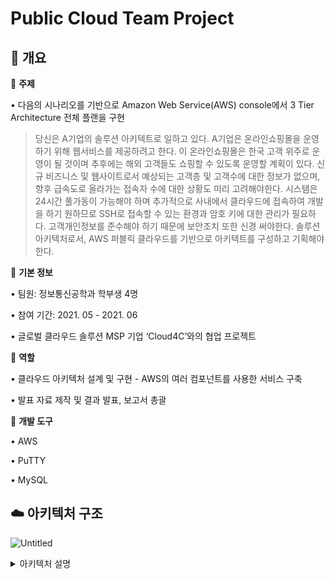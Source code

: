 # Public Cloud Team Project

## 📌 개요

🔹 **주제**

• 다음의 시나리오를 기반으로 Amazon Web Service(AWS) console에서 3 Tier Architecture 전체 플랜을 구현

> 당신은 A기업의 솔루션 아키텍트로 일하고 있다.
A기업은 온라인쇼핑몰을 운영하기 위해 웹서비스를 제공하려고 한다.
이 온라인쇼핑몰은 한국 고객 위주로 운영이 될 것이며 추후에는 해외 고객들도 쇼핑할 수 있도록 운영할 계획이 있다.
신규 비즈니스 및 웹사이트로서 예상되는 고객층 및 고객수에 대한 정보가 없으며, 향후 급속도로 올라가는 접속자 수에 대한 상황도 미리 고려해야한다.
시스템은 24시간 풀가동이 가능해야 하며 추가적으로 사내에서 클라우드에 접속하여 개발을 하기 원하므로 SSH로 접속할 수 있는 환경과 암호 키에 대한 관리가 필요하다.
고객개인정보를 준수해야 하기 때문에 보안조치 또한 신경 써야한다.
솔루션 아키텍처로서, AWS 퍼블릭 클라우드를 기반으로 아키텍트를 구성하고 기획해야 한다.

🔹 **기본 정보**

• 팀원: 정보통신공학과 학부생 4명

• 참여 기간: 2021. 05 - 2021. 06

• 글로벌 클라우드 솔루션 MSP 기업 ‘Cloud4C’와의 협업 프로젝트

🔹 **역할**

• 클라우드 아키텍처 설계 및 구현 - AWS의 여러 컴포넌트를 사용한 서비스 구축

• 발표 자료 제작 및 결과 발표, 보고서 총괄

📍 ********개발 도구********

• AWS

• PuTTY

• MySQL

## ☁️ 아키텍처 구조
![Untitled](https://user-images.githubusercontent.com/89725142/214896098-2bf7e65c-f308-455b-af64-691e8040732a.png)

<details>
<summary>아키텍처 설명</summary>  
   
<div>       
  <details>   
     
<summary>1. VPC 구성</summary>
  <div>
ㅤ

🔹 vpc는 클라우드 환경을 생성하는 데 가장 기본이 되는 리소스이며 하나의 리전에 종속된 vpc는 독립적이다.  
🔹 vpc를 구성하기 위해서 필요한 요소로는 서브넷, 라우팅 테이블, 인터넷 게이트웨이, 엔드포인트, CIDR 블록 등이 있다. VPC를 구성하기 위해 다음의 과정들을 거쳤다.  
        
- Subnet
        
서브넷은 vpc보다 작은 단위로 물리적인 리소스가 생성되는 가용 영역(available zone)과 연결되며 vpc 내부의 리소스가 생성될 수 있는 네트워크이다.
IPv4 CIDR은 사설 IP 대역 10.0.0.0을 사용하였고 할당 가능한 ip의 개수는 masking에 16을 사용하여 64K개만큼 할당해주었다. webserver-subnetpublic1, 2와 webserver-subnetprivate1, 2 총 4개의 서브넷을 생성하였다.
        
- Routing Table
        
라우팅 테이블은 네트워크에서 destination address를 네트워크 노선으로 적용시키는데에 이용된다. 라우팅 테이블의 각 노드에는 패킷을 목적지로 보내는 최적의 경로에 대한 정보가 포함되어 있으며, 각 노드에서는 패킷의 데이터를 확인하고 최적의 경로를 설정해준다. 라우팅 테이블 생성 과정에서는 앞에서 생성한 SeoulRegion vpc를 공간으로 선택하여 private용 라우팅 테이블과 public용 라우팅 테이블을 생성하였다. priavte 라우팅 테이블에는 private subnet 1, 2를 연결하고 public 라우팅 테이블에는 public subnet 1, 2를 연결하였다.
     
- Internet Gateway
        
IGW는 네트워크 간에 통신을 가능하게 해주고 다른 네트워크에 접근하기 위해서는 반드시 거쳐야 한다. vpc와 subnet을 만들고 subnet 내부에 인스턴스를 생성하여도 인스턴스에 접근하기 위해서는 vpc에 IGW를 연결하고 subnet의 라우팅 테이블이 IGW를 가리키도록 설정해야 한다.  
vpc에 IGW를 연결하기 위해 먼저 IGW를 생성하였다. 생성한 IGW를 앞에서 생성한 SeoulRegion vpc와 연결하고 IGW의 이름을 SeoulRegion-IGW로 하였다.  
         
두 번째로, subnet의 라우팅 테이블이 IGW를 가리키게 하기 위해 앞에서 생성했던 라우팅 테이블 WebServer-RouteTable-public의 라우팅 편집을 하였다. 목적지 대상은 0.0.0.0/0으로 설정하고 타겟 대상에는 SeoulRegion-IGW의 id 값을 넣었다.   
0.0.0.0/0은 모든 IP를 의미하므로 두 번째 추가한 규칙은 VPC CIDR 접근 범위 이외의 모든 IP를 IGW로 라우트해주는 규칙이다.   
        
</div>
</details>        
 <details>
<summary>2. RDS 구축 및 연결</summary>
  <div>
  ㅤ  

🔹 Amazon에서 제공하는 데이터베이스 중 RDS를 선택하여 사용했다. Amazon RDS는 보안성과 확장성이 뛰어나 인스턴스와 스토리지에 대해 유연한 대응이 가능하고 다양한 CPU/Memory 옵션을 제공하여 스토리지를 필요에 따라 확장시킬 수 있다.  
🔹 Amazon RDS는 자동 백업 기능을 가지고 있어 손실된 데이터를 쉽게 복구할 수 있으며 백업된 snapshot을 통해 데이터베이스를 생성할 수도 있다. 또한 멀티 AZ 기능을 가지고 있어 다른 AZ에 데이터를 저장하여 안정성을 높여준다. 이렇게 AZ간 동기화 구성이 가능하기 때문에 장애나 재난 대처에도 효과적이며 데이터 이전이 비교적 쉽다.  
🔹 또한, Amazon RDS 엔진의 저장 및 전송 중 암호화 기능을 활용하면 네트워크에 대한 접근을 쉽게 제어할 수 있어 보안성이 뛰어나다.  
        
- 보안 그룹 생성
 
RDS를 EC2에 연결하기 위해 먼저 보안그룹을 생성했다. 보안그룹은 SeoulRegion-DB를 생성했다. 보안 그룹의 인바운드 규칙에는 지정된 EC2의 인스턴스에서만 접근할 수 있도록 규칙을 추가했다.
        
- 서브넷 그룹 생성
        
EC2와 동일한 VPC ID를 선택하고 관련된 모든 서브넷을 추가해 서브넷 그룹을 생성하였다.
        
- 파라미터 생성 및 설정
        
MySQL 8.0버전의 파라미터 그룹을 생성하고 캐릭터 인코딩 값들을 모두 UTF8로 변경했다.
또, collation의 값들을 UTF8_general_ci로 변경했다.
        
- 데이터베이스 생성
        
데이터베이스 생성 탭에서 MySQL community 엔진을 선택하고 free tier에서 사용 가능한 t2.micro 클래스를 사용하였다. 서브넷 그룹은 SeoulRegion을 선택하고 보안 그룹은 이전에 생성한 SeoulRegion-DB를 선택했다. 파라미터는 앞에서 생성한 파라미터 그룹을 선택하여 데이터베이스를 생성했다.
</div>
</details>      
 <details>
<summary>3. IAM 사용자 설정</summary>
  <div>
ㅤ

🔹 dgunigrp4(솔루션 아키텍처) 계정에게는 Root 계정에 준하는 AWS FULL ACCESS 권한을 부여함으로서 AWS의 모든 리소스에 접근 가능하도록 설정하였다.  
🔹 Company(회사) 계정의 경우 IAM 그룹(Group4) 안에 계정을 생성하게 되었다.  
🔹 IAM 그룹으로 IAM 사용자들을 모아 관리를 하게 될 경우 IAM 그룹에 접근제어 및 권한설정을 할 수 있으며 IAM 그룹에 설정된 내용은 IAM 그룹 안에 포함된 모든 사용자들에게 적용되기에, 관리가 편하기 때문에 설정하게 되었다.  
🔹 Group4의 권한을 AmazonEC2FullAccess를 부여함으로써, Group4에 속해있는 IAM사용자들은 이 권한을 따르게 된다. Group4에 IAM 사용자(dguunigrp4)를 추가하였다.  
🔹 사용자(IAM) 이름 설정 및 액세스 키 ID 및 비밀 액세스 키를 활성화해야 하는데, 액세스 키의 경우 분실 시 사용자를 다시 생성해야 하므로 보관에 유의하여야 한다.  

</div>
</details>      
 <details>
<summary>4. Web Server Tier</summary>
  <div markdown="5">     
  ㅤ

🔹 web server 의 경우 한 서버가 다운되는 경우 대비하기 위하여 두개의 서버를 구성하기로 하였다. 그 중 가용영역 C에 있는 서버는 가용영역 A에 생성할 서버의 Auto Scaling 을 통해 생성하였다.     
🔹 보통 서버의 경우 크기를 크게해야 여러 트래픽들을 정리하는데 용이하다. 하지만, 프로젝트 기획안에서 프리티어 내에서만 사용하도록 제한하고 있으므로 프리티어의 최대한도(30GiB)보다 낮은 8GiB 의 서버를 생성하기로 하였다.    
🔹 이렇게 생성된 서버에 접속하기 위해서는 SSH(Secure Shell)를 사용하게 된다. Windows의 경우 putty를 사용하게 된다.    
🔹  Security Group을 활용해 EC2 인스턴스 즉 웹서버에게 방화벽 설정을 하였다.      
🔹  보안그룹을 생성하고 Security Group Inbound 규칙란에서 HTTP의 경우 위치와 무관하게 모든 IP가 접근할 수 있게끔 하였다. 그 결과 2개의 Security Group이 형성되는데, 이 부분은 쇼핑몰 사용자들이 Web server에 접근할 경우 HTTP 즉 , 홈페이지만 접근할 수 있게끔 구현한 것이다.     
🔹  반면 SSH , 즉 서버에 직접 접근하여 서버의 속성을 변경 할 수 있는 IP는 솔루션 아키텍쳐의 IP만 부여함으로서 다른 IP는 접근이 불가 하도록 하였다.          
🔹  또한,  ICMP - IPV4 의 주소의 경우 같은 가용영역 내의 WAS Security Group과의 상호통신을 확인하기 위해 같은 가용영역 내의 WAS security group의 주소를 설정하였다. 따라서 security group의 경우 auto scaling을 활용하여 생성된 가용영역 C에 위치한 web server와 본래 생성된 가용영역 A의 web server와 한쌍으로 SeoulRegion-WEB_Security, WAS Server 한 쌍 씩 SeoulRegion-WAS_Security 그룹으로 지정하였다.
 </div>
</details>      
 <details>
<summary>5. Web Application Tier</summary>
  <div>   
  ㅤ  


🔹  Web Application Server(WAS)의 경우 web server와 마찬가지로 가용영역 C에 속해 있는 PRIVATE SUBNET에 가용영역A에 서버를 먼저 생성한 후 Auto Scaling을 통해 한개 더 생성하게 되었다.  
🔹  WAS server도 마찬가지로 security group을 형성할때 인바운드 규칙의 경우 SSH 설정은 web server와 동일하고, ICMP-IPV4의 경우 web security group의 주소를 설정하게 되어 마찬가지로, 통신을 위해 설정하게 되었다.   
🔹  WAS 서버의 경우 USER의 경우 접근 할 이유가 없다. WAS에서 제공하는 application을 WEB server로 옮긴 후 사용자의 접근이 발생하기 때문에  HTTP에 대한 접근 권한은 부여할 필요가 없다.  
 </div>
</details>      
 <details>
<summary>6. Load Balancer</summary>
  <div>           
  ㅤ  


🔹  서버의 역할중 하나는 서버를 이용하는 고객들의 요청을 응답해주는 것이다.  
🔹  고객의 수가 적을 때는 서버가 모든 고객의 요청을 들어줄 수 있지만, 고객의 수가 급격히 많아지면 서버는 과부하가 걸려 동작을 멈추게 된다. 이를 해결하기 위해서는 하드웨어의 성능을 향상시키거나(scale-up) 서버를 여러 개 생성하는 방법(scale-out)이 있다.   
🔹  하드웨어를 향상시키는 것보다는 서버를 여러 개 생성하는 것이 비용적인 측면에서 더 효과적이고 자연재해에 의한 피해 예방에도 효율적이기 때문에 확장성이 좋은 scale-out 방식을 선호한다. 이때 생성한 여러 개의 서버에 트래픽을 분산시키는 역할을 하는 것이 로드밸런서이다. 즉, 로드밸런싱은 여러 서버에서 트래픽을 분산 처리하여 서버의 부하, 속도 등을 고려해 처리해주는 것이다.
        
• NLB로드밸런서를 생성하기 위해 이름은 Web-NLB로 설정하고 VPC영역은 생성했던 SeoulRegion VPC를 사용, Subnet은 SubnetPublic1, 2를 선택했다.
        
• 가용영역으로는 ap-northeast-2a와 2c를 사용했다. 사용할 VPC, Subnet, 가용 영역을 선택함으로써 로드밸런서에서 트래픽을 라우팅할 VPC와 Subnet, 가용영역을 지정해주었다.
        
• Target Group으로는 NLB인스턴스를 생성하여 사용했다.
        
• 생성한 네트워크 로드밸런서를 확인해보면 target group NLB로 연결 하고 있는 것을 확인할 수 있다.
 </div>
</details>      
 <details>
<summary>7. Auto Scaling</summary>
  <div>            
    ㅤ  


🔹  Auto Scaling은 사용자 정책에 따라 서버를 자동으로 생성하고 삭제해주는 서비스이다.   
🔹  사용자가 많을 때는 원활한 서비스를 위해 서버를 늘리고 사용자가 적을 때는 서버를 줄여 불필요한 서버 관리로 발생하는 비용을 줄여준다. 이러한 Auto Scaling의 특성을 제대로 활용하기 위해서는 여러 개의 서버에 트래픽을 자동 분산 시켜주는 Load Balancer에 연결하여 사용해야 한다. 따라서 Auto Scaling을 구현할 때 Load Balancer와 연결하여 구현하였다.  
        
- Auto Scaling 그룹 생성
        
먼저 Web1 인스턴스를 Auto Scaling 해주었다.
        
Auto Scaling 그룹 이름을 AS_Web1으로 설정하고 시작 템플릿은 web1의 시작 템플릿인 ST_web1을 선택했다.
        
- 네트워크 설정

VPC는 SeoulRegion VPC를 선택하고 웹서버 서브넷인 SubnetPrivate1을 사용했다.
        
Auto Scaling의 효율을 위해 기존에 생성했던 Load Balancer와 연결해주었다.
Network LoadBalancer를 생성하였으므로 로드 밸런서 대상 그룹에서 선택을 확인하고 Web-NLB Load Balancer와 연결해주었다.
        
- 로드 밸런서에 연결
        
Auto Scaling의 효율을 위해 기존에 생성했던 Load Balancer와 연결해주었다.
Network LoadBalancer를 생성하였으므로 로드 밸런서 대상 그룹에서 선택을 확인하고 Web-NLB Load Balancer와 연결해주었다.
        
같은 과정을 Web2, WAS1, WAS2에 반복하여 총 4개의 Auto Scaling 그룹을 생성해 서버의 생성 및 삭제를 하면서 트래픽을 다중 분산 처리할 수 있도록 해주었다.
        
최종적으로 로드밸런서와 오토스케일링을 사용하여 Web과 WAS의 설계가 위 사진과 같이 되도록 하였으며 AWS의 인스턴스 목록에서 확인 결과 아래 사진과 같이 오토스케일링으로 인해 규모가 자동 확장된 모습을 확인할 수 있었다.
 </div>
</details>      
 <details>
<summary>8. PuTTY를 이용한 SSH 접근</summary>
  <div>
ㅤ
  
🔹  SSH는 네트워크 프로토콜의 하나로 public network를 이용해 통신할 때 데이터 전송, 원격 접속 등을 안전하게 사용하기 위해 사용한다.   
🔹  AWS의 클라우드 인스턴스 서비스를 이용하기 위해서 SSH가 사용되는데, SSH를 통해 원격 접속을 하거나 암호화된 통신을 가능하게 해 정보의 유출을 방지해준다.  
🔹  EC2의 네트워크 보안 탭에서 키 페어 생성 서비스를 이용해 키 페어를 생성하였다. 키 페어 생성을 누른 뒤 자동으로 다운로드 되는 MasterKey.pem을 받아 ppk 형식으로 전환하기 위해 PuTTYgen을 사용하였다.        
🔹  PuTTYgen에서 다운 받은 MasterKey.pem의 경로를 지정하고 Save Private Key를 눌러 ppk형식으로 저장한다. 하지만 MasterKey.ppk를 이용해 Web과 WAS에 PuTTY를 이용해 접속 시도를 했지만 실패했다. 그 이유는 Web과 WAS에 접근하기 위해서는 Bastion host를 거쳐야 하는데 Bastion host는 ppk가 아닌 pem 형식을 지원하기 때문에 ppk에서 다시 pem으로 전환하는 과정이 필요했다.    
🔹  ppk 형식으로 변환할 때는 conversion 탭의 import key 메뉴를 사용했지만 pem 형식으로 변환할 때는 Export OpenSSH key 메뉴를 사용해 전환하였다. 이렇게 최종적으로 MasterKey.pem을 SSH 접속의 키 페어로써 사용하였다.   
🔹  Bastion host 인스턴스의 인바운드, 아웃바운드 규칙 수정 후 PuTTY를 통해 Private IP주소로 접속해 PrivateSubnet 내의 Webserver에 접속 가능한 것을 확인했다. 이 때 bastion host와의 연결을 위해 master.pem 키를 생성하여 사용하였다.  
 <details>
<summary>9. Private Key 관리</summary>
  <div>        
ㅤ
  
🔹  IAM 사용자 접속 및 SSH 접근에 이용되는 Private Key의 관리를 위해 AWS Management 콘솔을 이용해 정기적으로 키를 교체하는 방법을 채택했다.   
🔹  이는 키가 손상돼도 어플리케이션 작동에 영향이 미미하다는 장점이 있어 키 관리 방법으로 채택하게 되었다.   

</div>
</details>
